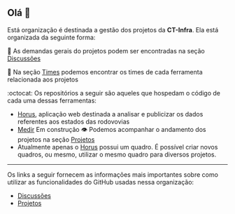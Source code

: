 ## Olá 👋

Está organização é destinada a gestão dos projetos da **CT-Infra**. Ela está organizada da seguinte forma:

:speech_balloon: As demandas gerais do projetos podem ser encontradas na seção [Discussões](https://github.com/orgs/UFC-InfraViaria/discussions)

:busts_in_silhouette: Na seção [Times](https://github.com/orgs/UFC-InfraViaria/teams) podemos encontrar os times de cada ferramenta relacionada aos projetos

:octocat: Os repositórios a seguir são aqueles que hospedam o código de cada uma dessas ferramentas:
  - [Horus](https://github.com/UFC-InfraViaria/horus), aplicação web destinada a analisar e publicizar os dados referentes aos estados das rodovovias
  - [Medir](#) Em construção
:eye: Podemos acompanhar o andamento dos projetos na seção [Projetos](https://github.com/orgs/UFC-InfraViaria/projects)
  - Atualmente apenas o [Horus](https://github.com/orgs/UFC-InfraViaria/projects/1) possui um quadro. É possível criar novos quadros, ou mesmo, utilizar o mesmo quadro para diversos projetos. 

----
Os links a seguir fornecem as informações mais importantes sobre como utilizar as funcionalidades do GitHub usadas nessa organização:

 - [Discussões](https://resources.github.com/devops/process/planning/discussions/)
 - [Projetos](https://docs.github.com/en/issues/planning-and-tracking-with-projects/learning-about-projects/quickstart-for-projects)

